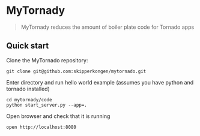 # MyTornady

> MyTornady reduces the amount of boiler plate code for Tornado apps

## Quick start

Clone the MyTornado repository:

```
git clone git@github.com:skipperkongen/mytornado.git
```

Enter directory and run hello world example (assumes you have python and tornado installed)

```
cd mytornady/code
python start_server.py --app=.
```

Open browser and check that it is running

```
open http://localhost:8080
```
